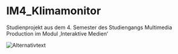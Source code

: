 # IM4_Klimamonitor
Studienprojekt aus dem 4. Semester des Studiengangs Multimedia Production im Modul ‚Interaktive Medien‘


![Alternativtext](img/Klimamonitor_Screenflow.jpg)
